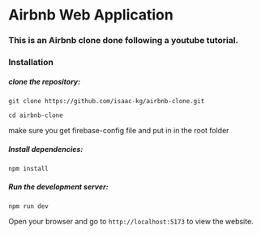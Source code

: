 # Airbnb Web Application

### This is an Airbnb clone done following a youtube tutorial.

### Installation 
##### clone the repository:
```
git clone https://github.com/isaac-kg/airbnb-clone.git
```
```
cd airbnb-clone
```
make sure you get firebase-config file and put in in the root folder

##### Install dependencies:
```
npm install
```

##### Run the development server:
```
npm run dev
```

Open your browser and go to `http://localhost:5173` to view the website.
